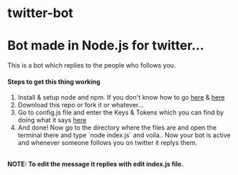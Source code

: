 # twitter-bot
<h1> Bot made in Node.js for twitter... </h1>

This is a bot which replies to the people who follows you.

<h4>Steps to get this thing working</h4>
<ol>
  <li>Install & setup node and npm. If you don't know how to go <a href='https://relutiondev.wordpress.com/2016/01/09/installing-nodejs-and-npm-kaliubuntu/' >here</a> & <a href='https://www.taniarascia.com/how-to-install-and-use-node-js-and-npm-mac-and-windows/'>here</a></li>
  <li>Download this repo or fork it or whatever...</li>
  <li>Go to config.js file and enter the Keys & Tokens which you can find by doing what it says <a href='http://docs.inboundnow.com/guide/create-twitter-application/' >here</a></li>
  <li>And done! Now go to the directory where the files are and open the terminal there and type
    `node index.js`
    and voila.. Now your bot is active and whenever someone follows you on twitter it replys them.</li>
</ol>
<br/><b>NOTE: To edit the message it replies with edit index.js file.</b>
